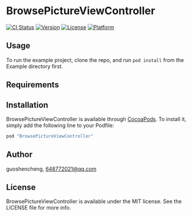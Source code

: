 # BrowsePictureViewController

[![CI Status](http://img.shields.io/travis/guoshencheng/BrowsePictureViewController.svg?style=flat)](https://travis-ci.org/guoshencheng/BrowsePictureViewController)
[![Version](https://img.shields.io/cocoapods/v/BrowsePictureViewController.svg?style=flat)](http://cocoapods.org/pods/BrowsePictureViewController)
[![License](https://img.shields.io/cocoapods/l/BrowsePictureViewController.svg?style=flat)](http://cocoapods.org/pods/BrowsePictureViewController)
[![Platform](https://img.shields.io/cocoapods/p/BrowsePictureViewController.svg?style=flat)](http://cocoapods.org/pods/BrowsePictureViewController)

## Usage

To run the example project, clone the repo, and run `pod install` from the Example directory first.

## Requirements

## Installation

BrowsePictureViewController is available through [CocoaPods](http://cocoapods.org). To install
it, simply add the following line to your Podfile:

```ruby
pod "BrowsePictureViewController"
```

## Author

guoshencheng, 648772021@qq.com

## License

BrowsePictureViewController is available under the MIT license. See the LICENSE file for more info.

